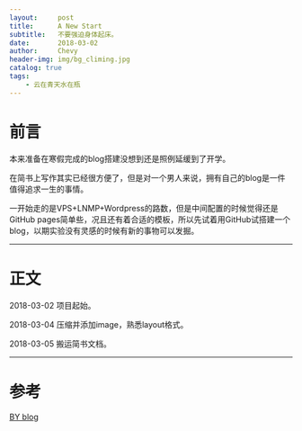 ```yaml
---
layout:     post
title:      A New Start
subtitle:   不要强迫身体起床。
date:       2018-03-02
author:     Chevy
header-img: img/bg_climing.jpg
catalog: true
tags:
    - 云在青天水在瓶
---
```



# 前言

本来准备在寒假完成的blog搭建没想到还是照例延缓到了开学。

在简书上写作其实已经很方便了，但是对一个男人来说，拥有自己的blog是一件值得追求一生的事情。

一开始走的是VPS+LNMP+Wordpress的路数，但是中间配置的时候觉得还是GitHub pages简单些，况且还有着合适的模板，所以先试着用GitHub试搭建一个blog，以期实验没有灵感的时候有新的事物可以发掘。

---

# 正文

2018-03-02 项目起始。

2018-03-04 压缩并添加image，熟悉layout格式。

2018-03-05 搬运简书文档。

---

# 参考

[BY blog](https://www.jianshu.com/p/e68fba58f75c)
